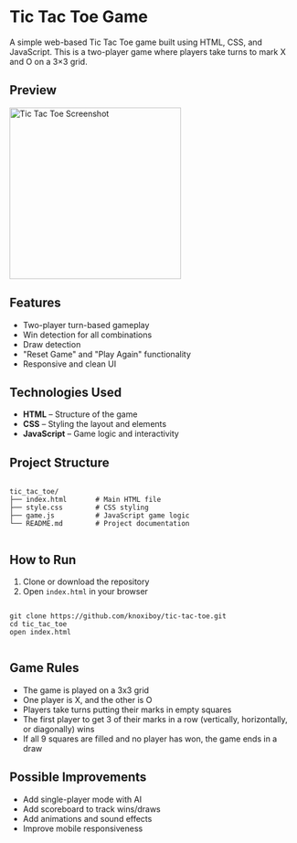 <h1>Tic Tac Toe Game</h1>
  <p>
    A simple web-based Tic Tac Toe game built using HTML, CSS, and JavaScript. This is a two-player game where players take turns to mark X and O on a 3×3 grid.
  </p>

  <h2>Preview</h2>
  <p><img src="screenshot.png" alt="Tic Tac Toe Screenshot" width="300"></p>

  <h2>Features</h2>
  <ul>
    <li>Two-player turn-based gameplay</li>
    <li>Win detection for all combinations</li>
    <li>Draw detection</li>
    <li>"Reset Game" and "Play Again" functionality</li>
    <li>Responsive and clean UI</li>
  </ul>

  <h2>Technologies Used</h2>
  <ul>
    <li><strong>HTML</strong> – Structure of the game</li>
    <li><strong>CSS</strong> – Styling the layout and elements</li>
    <li><strong>JavaScript</strong> – Game logic and interactivity</li>
  </ul>

  <h2>Project Structure</h2>
  <pre><code>
tic_tac_toe/
├── index.html       # Main HTML file
├── style.css        # CSS styling
├── game.js          # JavaScript game logic
└── README.md        # Project documentation
  </code></pre>

  <h2>How to Run</h2>
  <ol>
    <li>Clone or download the repository</li>
    <li>Open <code>index.html</code> in your browser</li>
  </ol>

  <pre><code>
git clone https://github.com/knoxiboy/tic-tac-toe.git
cd tic_tac_toe
open index.html
  </code></pre>

  <h2>Game Rules</h2>
  <ul>
    <li>The game is played on a 3x3 grid</li>
    <li>One player is X, and the other is O</li>
    <li>Players take turns putting their marks in empty squares</li>
    <li>The first player to get 3 of their marks in a row (vertically, horizontally, or diagonally) wins</li>
    <li>If all 9 squares are filled and no player has won, the game ends in a draw</li>
  </ul>

  <h2>Possible Improvements</h2>
  <ul>
    <li>Add single-player mode with AI</li>
    <li>Add scoreboard to track wins/draws</li>
    <li>Add animations and sound effects</li>
    <li>Improve mobile responsiveness</li>
  </ul>
